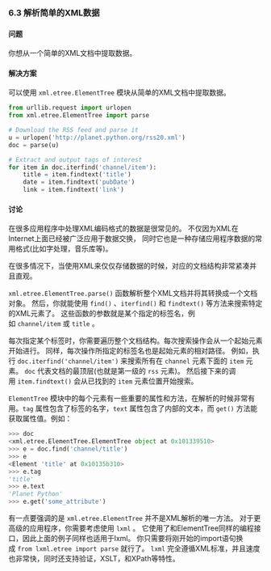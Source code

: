 ### 6.3 解析简单的XML数据

#### 问题

你想从一个简单的XML文档中提取数据。

#### 解决方案

可以使用 `xml.etree.ElementTree` 模块从简单的XML文档中提取数据。

```python
from urllib.request import urlopen
from xml.etree.ElementTree import parse

# Download the RSS feed and parse it
u = urlopen('http://planet.python.org/rss20.xml')
doc = parse(u)

# Extract and output tags of interest
for item in doc.iterfind('channel/item'):
    title = item.findtext('title')
    date = item.findtext('pubDate')
    link = item.findtext('link')
```

#### 讨论

在很多应用程序中处理XML编码格式的数据是很常见的。 不仅因为XML在Internet上面已经被广泛应用于数据交换， 同时它也是一种存储应用程序数据的常用格式(比如字处理，音乐库等)。

在很多情况下，当使用XML来仅仅存储数据的时候，对应的文档结构非常紧凑并且直观。

`xml.etree.ElementTree.parse()` 函数解析整个XML文档并将其转换成一个文档对象。 然后，你就能使用 `find()` 、`iterfind()` 和 `findtext()` 等方法来搜索特定的XML元素了。 这些函数的参数就是某个指定的标签名，例如 `channel/item` 或 `title` 。

每次指定某个标签时，你需要遍历整个文档结构。每次搜索操作会从一个起始元素开始进行。 同样，每次操作所指定的标签名也是起始元素的相对路径。 例如，执行 `doc.iterfind('channel/item')` 来搜索所有在 `channel` 元素下面的 `item` 元素。 `doc` 代表文档的最顶层(也就是第一级的 `rss` 元素)。 然后接下来的调用 `item.findtext()` 会从已找到的 `item` 元素位置开始搜索。

`ElementTree` 模块中的每个元素有一些重要的属性和方法，在解析的时候非常有用。`tag` 属性包含了标签的名字，`text` 属性包含了内部的文本，而 `get()` 方法能获取属性值。例如：

```python
>>> doc
<xml.etree.ElementTree.ElementTree object at 0x101339510>
>>> e = doc.find('channel/title')
>>> e
<Element 'title' at 0x10135b310>
>>> e.tag
'title'
>>> e.text
'Planet Python'
>>> e.get('some_attribute')
```

有一点要强调的是 `xml.etree.ElementTree` 并不是XML解析的唯一方法。 对于更高级的应用程序，你需要考虑使用 `lxml` 。 它使用了和ElementTree同样的编程接口，因此上面的例子同样也适用于lxml。 你只需要将刚开始的import语句换成 `from lxml.etree import parse` 就行了。 `lxml` 完全遵循XML标准，并且速度也非常快，同时还支持验证，XSLT，和XPath等特性。